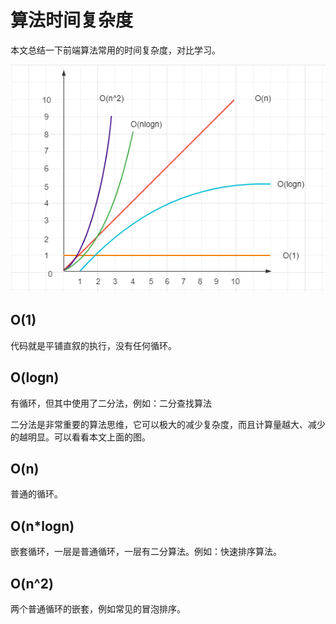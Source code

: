 # 算法时间复杂度

本文总结一下前端算法常用的时间复杂度，对比学习。

![](./img/时间复杂度.png)

## O(1)

代码就是平铺直叙的执行，没有任何循环。

## O(logn)

有循环，但其中使用了二分法，例如：二分查找算法

二分法是非常重要的算法思维，它可以极大的减少复杂度，而且计算量越大、减少的越明显。可以看看本文上面的图。

## O(n)

普通的循环。

## O(n*logn)

嵌套循环，一层是普通循环，一层有二分算法。例如：快速排序算法。

## O(n^2)

两个普通循环的嵌套，例如常见的冒泡排序。
